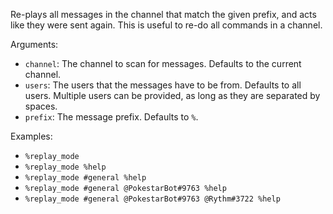 Re-plays all messages in the channel that match the given prefix, and acts like they were sent again. This is useful to re-do all commands in a channel.

Arguments:
* `channel`: The channel to scan for messages. Defaults to the current channel.
* `users`: The users that the messages have to be from. Defaults to all users. Multiple users can be provided, as long as they are separated by spaces.
* `prefix`: The message prefix. Defaults to `%`.

Examples:
* `%replay_mode`
* `%replay_mode %help`
* `%replay_mode #general %help`
* `%replay_mode #general @PokestarBot#9763 %help`
* `%replay_mode #general @PokestarBot#9763 @Rythm#3722 %help`

